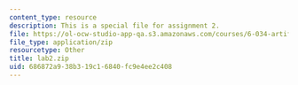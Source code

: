 ```yaml
---
content_type: resource
description: This is a special file for assignment 2.
file: https://ol-ocw-studio-app-qa.s3.amazonaws.com/courses/6-034-artificial-intelligence-fall-2010/686872a938b319c16840fc9e4ee2c408_lab2.zip
file_type: application/zip
resourcetype: Other
title: lab2.zip
uid: 686872a9-38b3-19c1-6840-fc9e4ee2c408
---
```

